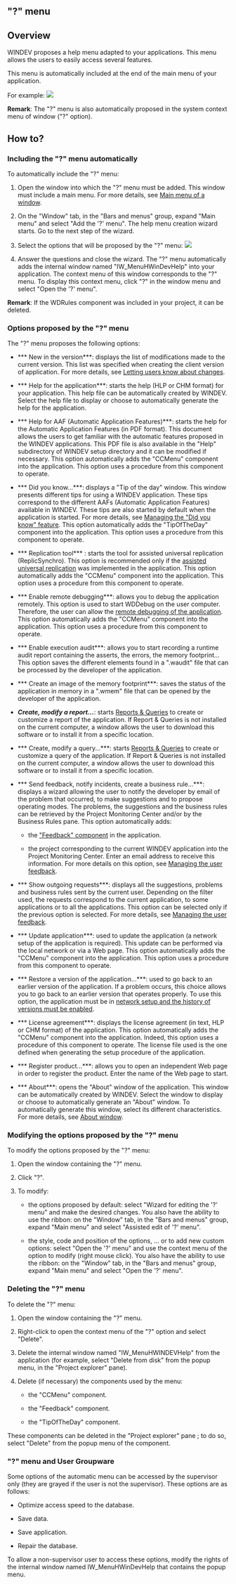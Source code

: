 


## "?" menu
			



<a name="NOTE1"></a>
<a name="NOTE1_1"></a>


## Overview
<a name="overview_ELTTEXTE000342"></a>
WINDEV proposes a help menu adapted to your applications. This menu allows the users to easily access several features.

This menu is automatically included at the end of the main menu of your application.

For example: 
![](https://doc.pcsoft.fr/en-US/images/image.awp?langid=3&name=MenuUtilitaire.GIF&type=thumb)


**Remark**: The "?" menu is also automatically proposed in the system context menu of window ("?" option).

<a name="NOTE2"></a>
<a name="NOTE2_1"></a>


## How to?
<a name="how_ELTTEXTE000366"></a>


### Including the "?" menu automatically
<a name="including_the_menu_automatically_ELTPARAGRAPHE000025"></a>

To automatically include the "?" menu:

1. Open the window into which the "?" menu must be added.
	This window must include a main menu. For more details, see [Main menu of a window](../WDChamp/1010010.md).

2. On the "Window" tab, in the "Bars and menus" group, expand "Main menu" and select "Add the '?' menu". The help menu creation wizard starts.
	Go to the next step of the wizard.

3. Select the options that will be proposed by the "?" menu: 
![](https://doc.pcsoft.fr/en-US/images/image.awp?langid=3&name=MenuUtilitaireAssistant.Gif&type=thumb)


4. Answer the questions and close the wizard.
	The "?" menu automatically adds the internal window named "IW_MenuHWinDevHelp" into your application. The context menu of this window corresponds to the "?" menu. To display this context menu, click "?" in the window menu and select "Open the '?' menu".




**Remark**: If the WDRules component was included in your project, it can be deleted.
<a name="NOTE2_2"></a>


### Options proposed by the "?" menu
<a name="options_proposed_the_menu_ELTPARAGRAPHE000061"></a>

The "?" menu proposes the following options:

- *** New in the version***: displays the list of modifications made to the current version. This list was specified when creating the client version of application. For more details, see [Letting users know about changes](../Editeurs/2028084.md).

- *** Help for the application***: starts the help (HLP or CHM format) for your application. This help file can be automatically created by WINDEV.
	Select the help file to display or choose to automatically generate the help for the application.

- *** Help for AAF (Automatic Application Features)***: starts the help for the Automatic Application Features (in PDF format). This document allows the users to get familiar with the automatic features proposed in the WINDEV applications. This PDF file is also available in the "Help" subdirectory of WINDEV setup directory and it can be modified if necessary.
	This option automatically adds the "CCMenu" component into the application. This option uses a procedure from this component to operate.

- *** Did you know...***: displays a "Tip of the day" window. 
	This window presents different tips for using a WINDEV application. These tips correspond to the different AAFs (Automatic Application Features) available in WINDEV. These tips are also started by default when the application is started.
	For more details, see [Managing the "Did you know" feature](../Editeurs/9500111.md). 
	This option automatically adds the "TipOfTheDay" component into the application. This option uses a procedure from this component to operate.

- *** Replication tool*** : starts the tool for assisted universal replication (ReplicSynchro). This option is recommended only if the [assisted universal replication](../WDLang4/9000045.md) was implemented in the application.
	This option automatically adds the "CCMenu" component into the application. This option uses a procedure from this component to operate.

- *** Enable remote debugging***: allows you to debug the application remotely. This option is used to start WDDebug on the user computer. Therefore, the user can allow the [remote debugging of the application](../Editeurs/2019021.md). This option automatically adds the "CCMenu" component into the application. This option uses a procedure from this component to operate.

- *** Enable execution audit***: allows you to start recording a runtime audit report containing the asserts, the errors, the memory footprint... This option saves the different elements found in a ".waudit" file that can be processed by the developer of the application.

- *** Create an image of the memory footprint***: saves the status of the application in memory in a ".wmem" file that can be opened by the developer of the application.

- ***Create, modify a report...***: starts [Reports & Queries](../Presentation/3088003.md) to create or customize a report of the application. If Report & Queries is not installed on the current computer, a window allows the user to download this software or to install it from a specific location.

- *** Create, modify a query...***: starts [Reports & Queries](../Presentation/3088003.md) to create or customize a query of the application. If Report & Queries is not installed on the current computer, a window allows the user to download this software or to install it from a specific location.

- *** Send feedback, notify incidents, create a business rule...***: displays a wizard allowing the user to notify the developer by email of the problem that occurred, to make suggestions and to propose operating modes. The problems, the suggestions and the business rules can be retrieved by the Project Monitoring Center and/or by the Business Rules pane.
	This option automatically adds:

	- the ["Feedback" component](../Editeurs/2014013.md) in the application. 

	- the project corresponding to the current WINDEV application into the Project Monitoring Center.
			Enter an email address to receive this information.
			For more details on this option, see [Managing the user feedback](../Editeurs/2014013.md).




- *** Show outgoing requests***: displays all the suggestions, problems and business rules sent by the current user. Depending on the filter used, the requests correspond to the current application, to some applications or to all the applications.
	This option can be selected only if the previous option is selected. For more details, see [Managing the user feedback](../Editeurs/2014013.md).

- *** Update application***: used to update the application (a network setup of the application is required). This update can be performed via the local network or via a Web page.
	This option automatically adds the "CCMenu" component into the application. This option uses a procedure from this component to operate.

- *** Restore a version of the application...***: used to go back to an earlier version of the application. If a problem occurs, this choice allows you to go back to an earlier version that operates properly. To use this option, the application must be in [network setup and the history of versions must be enabled](../Editeurs/9000111.md).

- *** License agreement***: displays the license agreement (in text, HLP or CHM format) of the application.
	This option automatically adds the "CCMenu" component into the application. Indeed, this option uses a procedure of this component to operate. The license file used is the one defined when generating the setup procedure of the application.

- *** Register product...***: allows you to open an independent Web page in order to register the product.
	Enter the name of the Web page to start.

- *** About***: opens the "About" window of the application. This window can be automatically created by WINDEV.
	Select the window to display or choose to automatically generate an "About" window. To automatically generate this window, select its different characteristics. For more details, see [About window](../Editeurs/9000088.md).



<a name="NOTE2_3"></a>


### Modifying the options proposed by the "?" menu
<a name="modifying_the_options_proposed_the_menu_ELTPARAGRAPHE000222"></a>

To modify the options proposed by the "?" menu:

1. Open the window containing the "?" menu.

2. Click "?".

3. To modify:

	- the options proposed by default: 
			select "Wizard for editing the '?' menu" and make the desired changes. 
			You also have the ability to use the ribbon: on the "Window" tab, in the "Bars and menus" group, expand "Main menu" and select "Assisted edit of '?' menu".

	- the style, code and position of the options, ... or to add new custom options: 
			select "Open the '?' menu" and use the context menu of the option to modify (right mouse click). 
			You also have the ability to use the ribbon: on the "Window" tab, in the "Bars and menus" group, expand "Main menu" and select "Open the '?' menu".






<a name="NOTE2_4"></a>


### Deleting the "?" menu
<a name="deleting_the_menu_ELTPARAGRAPHE000268"></a>

To delete the "?" menu:

1. Open the window containing the "?" menu.

2. Right-click to open the context menu of the "?" option and select "Delete".

3. Delete the internal window named "IW_MenuHWINDEVHelp" from the application (for example, select "Delete from disk" from the popup menu, in the "Project explorer" pane).

4. Delete (if necessary) the components used by the menu:

	- the "CCMenu" component.

	- the "Feedback" component.

	- the "TipOfTheDay" component.





These components can be deleted in the "Project explorer" pane ; to do so, select "Delete" from the popup menu of the component.
<a name="NOTE2_5"></a>


### "?" menu and User Groupware
<a name="menu_and_user_groupware_ELTPARAGRAPHE000286"></a>

Some options of the automatic menu can be accessed by the supervisor only (they are grayed if the user is not the supervisor). These options are as follows:

- Optimize access speed to the database.

- Save data.

- Save application.

- Repair the database.




To allow a non-supervisor user to access these options, modify the rights of the internal window named IW_MenuHWinDevHelp that contains the popup menu.


